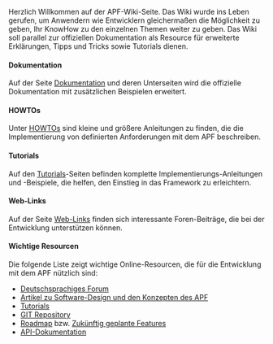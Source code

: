 Herzlich Willkommen auf der APF-Wiki-Seite. Das Wiki wurde ins Leben
gerufen, um Anwendern wie Entwicklern gleichermaßen die Möglichkeit zu
geben, Ihr KnowHow zu den einzelnen Themen weiter zu geben. Das Wiki
soll parallel zur offiziellen Dokumentation als Resource für erweiterte
Erklärungen, Tipps und Tricks sowie Tutorials dienen.

#### Dokumentation

Auf der Seite [Dokumentation](/Dokumentation "wikilink") und deren
Unterseiten wird die offizielle Dokumentation mit zusätzlichen
Beispielen erweitert.

#### HOWTOs

Unter [HOWTOs](/HOWTOs "wikilink") sind kleine und größere Anleitungen
zu finden, die die Implementierung von definierten Anforderungen mit dem
APF beschreiben.

#### Tutorials

Auf den [Tutorials](/Tutorials "wikilink")-Seiten befinden komplette
Implementierungs-Anleitungen und -Beispiele, die helfen, den Einstieg in
das Framework zu erleichtern.

#### Web-Links

Auf der Seite [Web-Links](/Web-Links "wikilink") finden sich
interessante Foren-Beiträge, die bei der Entwicklung unterstützen
können.

#### Wichtige Resourcen

Die folgende Liste zeigt wichtige Online-Resourcen, die für die
Entwicklung mit dem APF nützlich sind:

-   [Deutschsprachiges Forum](http://forum.adventure-php-framework.org)
-   [Artikel zu Software-Design und den Konzepten des
    APF](http://adventure-php-framework.org/Seite/100-Artikel)
-   [Tutorials](http://adventure-php-framework.org/Seite/071-Tutorials)
-   [GIT Repository](/GIT_Repository "wikilink")
-   [Roadmap](/Roadmap "wikilink") bzw. [Zukünftig geplante
    Features](http://forum.adventure-php-framework.org/de/viewforum.php?f=10)
-   [API-Dokumentation](/API-Dokumentation "wikilink")

<languages />